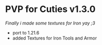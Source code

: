 # PVP for Cuties v1.3.0
_Finally i made some textures for Iron yay ;3_
- port to 1.21.6
- added Textures for Iron Tools and Armor